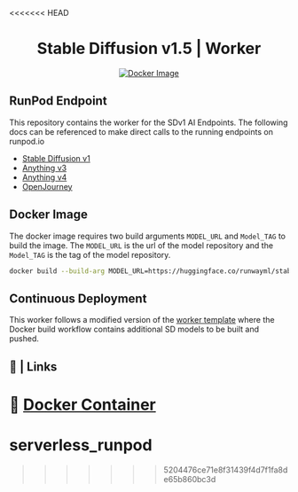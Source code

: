 <<<<<<< HEAD
<div align="center">

<h1>Stable Diffusion v1.5 | Worker</h1>

[![Docker Image](https://github.com/runpod-workers/worker-stable_diffusion_v1/actions/workflows/CD-docker_release.yml/badge.svg)](https://github.com/runpod-workers/worker-stable_diffusion_v1/actions/workflows/CD-docker_release.yml)

</div>

## RunPod Endpoint

This repository contains the worker for the SDv1 AI Endpoints. The following docs can be referenced to make direct calls to the running endpoints on runpod.io

- [Stable Diffusion v1](https://docs.runpod.io/reference/stable-diffusion-v1)
- [Anything v3](https://docs.runpod.io/reference/anything-v3)
- [Anything v4](https://docs.runpod.io/reference/anything-v4)
- [OpenJourney](https://docs.runpod.io/reference/openjourney-sd-v15)

## Docker Image

The docker image requires two build arguments `MODEL_URL` and `Model_TAG` to build the image. The `MODEL_URL` is the url of the model repository and the `Model_TAG` is the tag of the model repository.

```bash
docker build --build-arg MODEL_URL=https://huggingface.co/runwayml/stable-diffusion-v1-5 --build-arg MODEL_TAG=runwayml/stable-diffusion-v1-5 -t runwayml/stable-diffusion-v1-5 .
```

## Continuous Deployment

This worker follows a modified version of the [worker template](https://github.com/runpod-workers/worker-template) where the Docker build workflow contains additional SD models to be built and pushed.

## 🔗 | Links

🐳 [Docker Container](https://hub.docker.com/r/runpod/ai-api-stable-diffusion-v1)
=======
# serverless_runpod
>>>>>>> 5204476ce71e8f31439f4d7f1fa8de65b860bc3d
